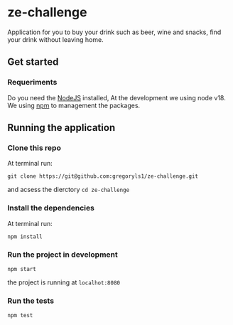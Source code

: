 # ze-challenge

Application for you to buy your drink such as beer, wine and snacks, find your drink without leaving home.

## Get started
### Requeriments
Do you need the [NodeJS](https://nodejs.org) installed, At the development we using node v18.
We using [npm](https://www.npmjs.com/) to management the packages.

## Running the application
### Clone this repo
At terminal run:
```SH
git clone https://git@github.com:gregoryls1/ze-challenge.git
```
and acsess the dierctory `cd ze-challenge`

### Install the dependencies
At terminal run:
```Sh
npm install
```

### Run the project in development
```Sh
npm start
```
the project is running at `localhot:8080` 

### Run the tests
```SH
npm test
```